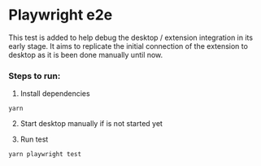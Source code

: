 # Playwright e2e

This test is added to help debug the desktop / extension integration in its early stage. It aims to replicate the initial connection of the extension to desktop as it is been done manually until now.

### Steps to run:

1. Install dependencies
```code
yarn
```
2. Start desktop manually if is not started yet

3. Run test
```code
yarn playwright test
```

